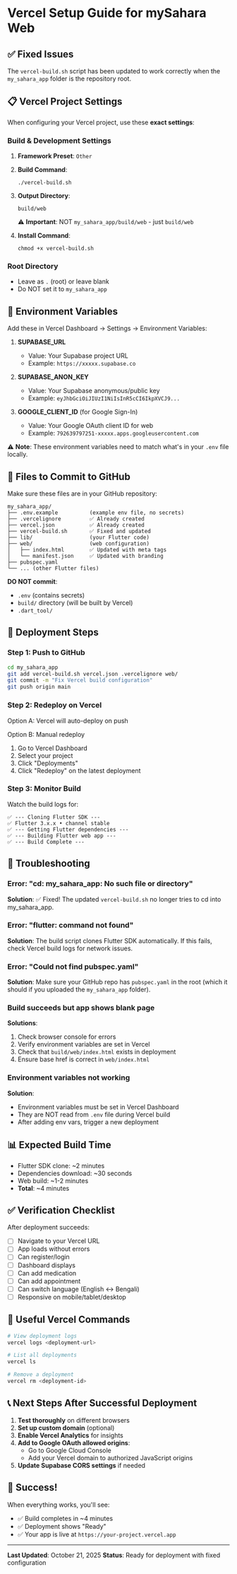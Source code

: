 # Vercel Setup Guide for mySahara Web

## ✅ Fixed Issues

The `vercel-build.sh` script has been updated to work correctly when the `my_sahara_app` folder is the repository root.

## 📋 Vercel Project Settings

When configuring your Vercel project, use these **exact settings**:

### Build & Development Settings

1. **Framework Preset**: `Other`

2. **Build Command**: 
   ```
   ./vercel-build.sh
   ```

3. **Output Directory**: 
   ```
   build/web
   ```
   ⚠️ **Important**: NOT `my_sahara_app/build/web` - just `build/web`

4. **Install Command**: 
   ```
   chmod +x vercel-build.sh
   ```

### Root Directory
- Leave as `.` (root) or leave blank
- Do NOT set it to `my_sahara_app`

## 🔧 Environment Variables

Add these in Vercel Dashboard → Settings → Environment Variables:

1. **SUPABASE_URL**
   - Value: Your Supabase project URL
   - Example: `https://xxxxx.supabase.co`

2. **SUPABASE_ANON_KEY**
   - Value: Your Supabase anonymous/public key
   - Example: `eyJhbGciOiJIUzI1NiIsInR5cCI6IkpXVCJ9...`

3. **GOOGLE_CLIENT_ID** (for Google Sign-In)
   - Value: Your Google OAuth client ID for web
   - Example: `792639797251-xxxxx.apps.googleusercontent.com`

⚠️ **Note**: These environment variables need to match what's in your `.env` file locally.

## 📝 Files to Commit to GitHub

Make sure these files are in your GitHub repository:

```
my_sahara_app/
├── .env.example          (example env file, no secrets)
├── .vercelignore         ✅ Already created
├── vercel.json           ✅ Already created
├── vercel-build.sh       ✅ Fixed and updated
├── lib/                  (your Flutter code)
├── web/                  (web configuration)
│   ├── index.html        ✅ Updated with meta tags
│   └── manifest.json     ✅ Updated with branding
├── pubspec.yaml
└── ... (other Flutter files)
```

**DO NOT commit**:
- `.env` (contains secrets)
- `build/` directory (will be built by Vercel)
- `.dart_tool/`

## 🚀 Deployment Steps

### Step 1: Push to GitHub
```bash
cd my_sahara_app
git add vercel-build.sh vercel.json .vercelignore web/
git commit -m "Fix Vercel build configuration"
git push origin main
```

### Step 2: Redeploy on Vercel
Option A: Vercel will auto-deploy on push

Option B: Manual redeploy
1. Go to Vercel Dashboard
2. Select your project
3. Click "Deployments"
4. Click "Redeploy" on the latest deployment

### Step 3: Monitor Build
Watch the build logs for:
```
✅ --- Cloning Flutter SDK ---
✅ Flutter 3.x.x • channel stable
✅ --- Getting Flutter dependencies ---
✅ --- Building Flutter web app ---
✅ --- Build Complete ---
```

## 🐛 Troubleshooting

### Error: "cd: my_sahara_app: No such file or directory"
**Solution**: ✅ Fixed! The updated `vercel-build.sh` no longer tries to cd into my_sahara_app.

### Error: "flutter: command not found"
**Solution**: The build script clones Flutter SDK automatically. If this fails, check Vercel build logs for network issues.

### Error: "Could not find pubspec.yaml"
**Solution**: Make sure your GitHub repo has `pubspec.yaml` in the root (which it should if you uploaded the `my_sahara_app` folder).

### Build succeeds but app shows blank page
**Solutions**:
1. Check browser console for errors
2. Verify environment variables are set in Vercel
3. Check that `build/web/index.html` exists in deployment
4. Ensure base href is correct in `web/index.html`

### Environment variables not working
**Solution**: 
- Environment variables must be set in Vercel Dashboard
- They are NOT read from `.env` file during Vercel build
- After adding env vars, trigger a new deployment

## 📊 Expected Build Time

- Flutter SDK clone: ~2 minutes
- Dependencies download: ~30 seconds
- Web build: ~1-2 minutes
- **Total**: ~4 minutes

## ✅ Verification Checklist

After deployment succeeds:

- [ ] Navigate to your Vercel URL
- [ ] App loads without errors
- [ ] Can register/login
- [ ] Dashboard displays
- [ ] Can add medication
- [ ] Can add appointment
- [ ] Can switch language (English ↔ Bengali)
- [ ] Responsive on mobile/tablet/desktop

## 🔗 Useful Vercel Commands

```bash
# View deployment logs
vercel logs <deployment-url>

# List all deployments
vercel ls

# Remove a deployment
vercel rm <deployment-id>
```

## 📞 Next Steps After Successful Deployment

1. **Test thoroughly** on different browsers
2. **Set up custom domain** (optional)
3. **Enable Vercel Analytics** for insights
4. **Add to Google OAuth allowed origins**:
   - Go to Google Cloud Console
   - Add your Vercel domain to authorized JavaScript origins
5. **Update Supabase CORS settings** if needed

## 🎯 Success!

When everything works, you'll see:
- ✅ Build completes in ~4 minutes
- ✅ Deployment shows "Ready"
- ✅ Your app is live at `https://your-project.vercel.app`

---

**Last Updated**: October 21, 2025
**Status**: Ready for deployment with fixed configuration

